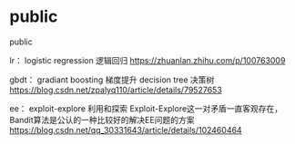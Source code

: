 # public
public

lr：
logistic regression 逻辑回归
https://zhuanlan.zhihu.com/p/100763009

gbdt：
gradiant boosting 梯度提升
decision tree 决策树
https://blog.csdn.net/zpalyq110/article/details/79527653

ee：
exploit-explore 利用和探索
Exploit-Explore这一对矛盾一直客观存在，Bandit算法是公认的一种比较好的解决EE问题的方案
https://blog.csdn.net/qq_30331643/article/details/102460464






